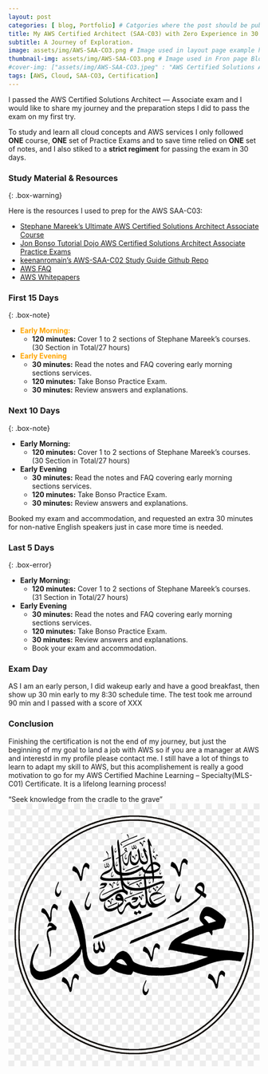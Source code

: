 ```yaml
---
layout: post
categories: [ blog, Portfolio] # Catgories where the post should be published to
title: My AWS Certified Architect (SAA-C03) with Zero Experience in 30 Days
subtitle: A Journey of Exploration.
image: assets/img/AWS-SAA-CO3.png # Image used in layout page example here portfolio
thumbnail-img: assets/img/AWS-SAA-CO3.png # Image used in Fron page Blog
#cover-img: ["assets/img/AWS-SAA-CO3.jpeg" : "AWS Certified Solutions Architect - Associate (SAA-C03)"]
tags: [AWS, Cloud, SAA-CO3, Certification]
---
```

<style>
r { color: Red }
o { color: Orange }
g { color: Green }
</style>

<!--- -------Introduction-------- --->
I passed the AWS Certified Solutions Architect — Associate exam and I would like to share my journey and the preparation steps I did to pass the exam on my first try.

To study and learn all cloud concepts and AWS services I only followed **ONE** course, **ONE** set of Practice Exams and to save time relied on **ONE** set of notes, and I also stiked to a **strict regiment** for passing the exam in 30 days.
<!--- -------Introduction-------- --->
### Study Material & Resources
{: .box-warning}

Here is the resources I used to prep for the AWS SAA-C03:

* [Stephane Mareek’s Ultimate AWS Certified Solutions Architect Associate Course](http://NestQuest.net)
* [Jon Bonso Tutorial Dojo AWS Certified Solutions Architect Associate Practice Exams](http://NestQuest.net)
* [keenanromain’s AWS-SAA-C02 Study Guide Github Repo](http://NestQuest.net)
* [AWS FAQ](http://NestQuest.net)
* [AWS Whitepapers](http://NestQuest.net)


### First 15 Days
{: .box-note}
* **<o>Early Morning:</o>** 
    * **120 minutes:** Cover 1 to 2 sections of Stephane Mareek’s courses. (30 Section in Total/27 hours)
* **<o>Early Evening</o>**
    * **30 minutes:** Read the notes and FAQ covering early morning sections services.
    * **120 minutes:** Take Bonso Practice Exam.
    * **30 minutes:** Review answers and explanations.

### Next 10 Days
{: .box-note}
* **Early Morning:** 
    * **120 minutes:** Cover 1 to 2 sections of Stephane Mareek’s courses. (30 Section in Total/27 hours)
* **Early Evening**
    * **30 minutes:** Read the notes and FAQ covering early morning sections services.
    * **120 minutes:** Take Bonso Practice Exam.
    * **30 minutes:** Review answers and explanations.

Booked my exam and accommodation, and requested an extra 30 minutes for non-native English speakers just in case more time is needed.

### Last 5 Days
{: .box-error}
* **Early Morning:** 
    * **120 minutes:** Cover 1 to 2 sections of Stephane Mareek’s courses. (31 Section in Total/27 hours)
* **Early Evening**
    * **30 minutes:** Read the notes and FAQ covering early morning sections services.
    * **120 minutes:** Take Bonso Practice Exam.
    * **30 minutes:** Review answers and explanations.
    * Book your exam and accommodation.

### Exam Day

AS I am an early person, I did wakeup early and have a good breakfast, then show up 30 min early to my 8:30 schedule time. The test took me arround 90 min and I passed with a score of XXX

<!--- -------Conclusion-------- --->
### Conclusion

Finishing the certification is not the end of my journey, but just the beginning of my goal to land a job with AWS so if you are a manager at AWS and interestd in my profile please contact me. I still have a lot of things to learn to adapt my skill to AWS, but this acomplishement is really a good motivation to go for my AWS Certified Machine Learning – Specialty(MLS-C01) Certificate. It is a lifelong learning process! 

“Seek knowledge from the cradle to the grave” ![Alt](assets/img/pbuh.png) 
